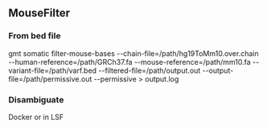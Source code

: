 ## MouseFilter
### From bed file
gmt somatic filter-mouse-bases --chain-file=/path/hg19ToMm10.over.chain  --human-reference=/path/GRCh37.fa --mouse-reference=/path/mm10.fa --variant-file=/path/varf.bed --filtered-file=/path/output.out --output-file=/path/permissive.out --permissive > output.log

### Disambiguate
Docker or in LSF


